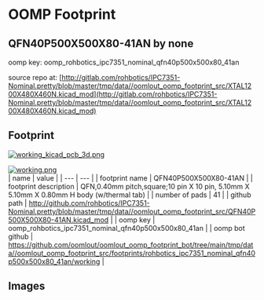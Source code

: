 # OOMP Footprint  
## QFN40P500X500X80-41AN  by none  
  
oomp key: oomp_rohbotics_ipc7351_nominal_qfn40p500x500x80_41an  
  
source repo at: [http://gitlab.com/rohbotics/IPC7351-Nominal.pretty/blob/master/tmp/data//oomlout_oomp_footprint_src/XTAL1200X480X460N.kicad_mod](http://gitlab.com/rohbotics/IPC7351-Nominal.pretty/blob/master/tmp/data//oomlout_oomp_footprint_src/XTAL1200X480X460N.kicad_mod)  
## Footprint  
  
[![working_kicad_pcb_3d.png](working_kicad_pcb_3d_600.png)](working_kicad_pcb_3d.png)  
  
[![working.png](working_600.png)](working.png)  
| name | value | 
| --- | --- | 
| footprint name | QFN40P500X500X80-41AN | 
| footprint description | QFN,0.40mm pitch,square;10 pin X 10 pin, 5.10mm X 5.10mm X 0.80mm H body (w/thermal tab) | 
| number of pads | 41 | 
| github path | http://github.com/rohbotics/IPC7351-Nominal.pretty/blob/master/tmp/data//oomlout_oomp_footprint_src/QFN40P500X500X80-41AN.kicad_mod | 
| oomp key | oomp_rohbotics_ipc7351_nominal_qfn40p500x500x80_41an | 
| oomp bot github | https://github.com/oomlout/oomlout_oomp_footprint_bot/tree/main/tmp/data//oomlout_oomp_footprint_src/footprints/rohbotics_ipc7351_nominal_qfn40p500x500x80_41an/working | 
## Images  
